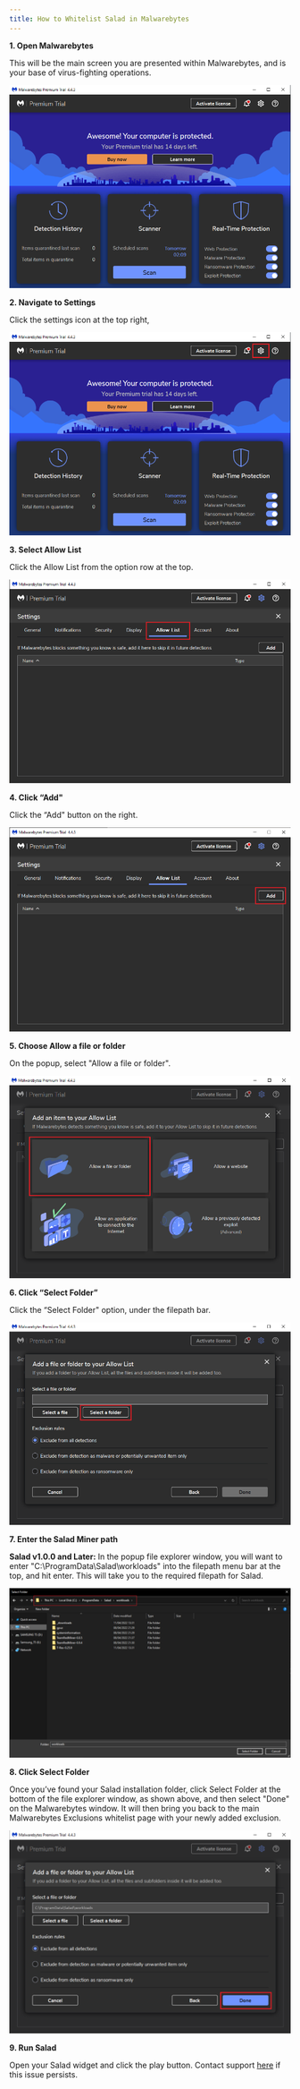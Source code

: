 ```yaml
---
title: How to Whitelist Salad in Malwarebytes
---
```


**1. Open Malwarebytes**

This will be the main screen you are presented within Malwarebytes, and is your base of virus-fighting operations.

![mceclip2.png](./content/images/Troubleshooting/Antivirus/How-to-Whitelist-Salad-in-Malwarebytes-1.png)

**2. Navigate to Settings**

Click the settings icon at the top right,

![malwarebytes1.png](./content/images/Troubleshooting/Antivirus/How-to-Whitelist-Salad-in-Malwarebytes-2.png)

**3. Select Allow List**

Click the Allow List from the option row at the top.

![malwarebytes2.png](./content/images/Troubleshooting/Antivirus/How-to-Whitelist-Salad-in-Malwarebytes-3.png)

**4. Click “Add"**

Click the “Add" button on the right.

![malwarebytes3.png](./content/images/Troubleshooting/Antivirus/How-to-Whitelist-Salad-in-Malwarebytes-4.png)

**5. Choose Allow a file or folder**

On the popup, select "Allow a file or folder".

![malwarebytes4.png](./content/images/Troubleshooting/Antivirus/How-to-Whitelist-Salad-in-Malwarebytes-5.png)

**6. Click “Select Folder”**

Click the “Select Folder" option, under the filepath bar.

![malwarebytes5.png](./content/images/Troubleshooting/Antivirus/How-to-Whitelist-Salad-in-Malwarebytes-6.png)

**7. Enter the Salad Miner path**

**Salad v1.0.0 and Later:** In the popup file explorer window, you will want to enter
"C:\\ProgramData\\Salad\\workloads" into the filepath menu bar at the top, and hit enter. This will take you to the
required filepath for Salad.

![](./content/images/Troubleshooting/Antivirus/How-to-Whitelist-Salad-in-Malwarebytes-7.png)

**8. Click Select Folder**

Once you’ve found your Salad installation folder, click Select Folder at the bottom of the file explorer window, as
shown above, and then select "Done" on the Malwarebytes window. It will then bring you back to the main Malwarebytes
Exclusions whitelist page with your newly added exclusion.

![](./content/images/Troubleshooting/Antivirus/How-to-Whitelist-Salad-in-Malwarebytes-8.png)

**9. Run Salad**

Open your Salad widget and click the play button. Contact support
[here](/docs/Guides/Your-PC/216-how-to-create-a-support-ticket) if this issue persists.
